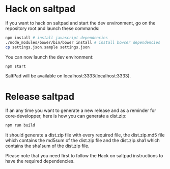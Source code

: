 # Hack on saltpad

If you want to hack on saltpad and start the dev environment, go on the repository root and launch these commands:

```bash
npm install # install javascript dependencies
./node_modules/bower/bin/bower install # install bowser dependencies
cp settings.json.sample settings.json
```

You can now launch the dev environment:

```bash
npm start
```

SaltPad will be available on localhost:3333(localhost:3333).

# Release saltpad

If an any time you want to generate a new release and as a reminder for core-developper, here is how you can generate a dist.zip:

```bash
npm run build
```

It should generate a dist.zip file with every required file, the dist.zip.md5 file which contains the md5sum of the dist.zip file and the dist.zip.sha1 which contains the sha1sum of the dist.zip file.

Please note that you need first to follow the Hack on saltpad instructions to have the required dependencies.
